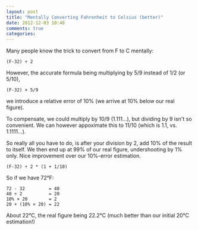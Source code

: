 ```yaml
---
layout: post
title: "Mentally Converting Fahrenheit to Celsius (better)"
date: 2012-12-03 10:48
comments: true
categories: 
---
```


Many people know the trick to convert from F to C mentally:

    (F-32) ÷ 2
    
However, the accurate formula being multiplying by 5/9 instead of 1/2
(or 5/10), 

    (F-32) × 5/9

we introduce a relative error of 10% (we arrive at 10% below
our real figure).

To compensate, we could multiply by 10/9 (1.111...), but dividing by 
9 isn't so convenient. We can however appoximate this to 11/10 
(which is 1.1, vs. 1.1111...). 

So really all you have to do, is after your division by 2, add 10% 
of the result to itself. We then end up at 99% of our real figure, 
undershooting by 1% only. Nice improvement over our 10%-error 
estimation.

    (F-32) ÷ 2 * (1 + 1/10)
    
So if we have 72°F:

    72 - 32         = 40
    40 ÷ 2          = 20
    10% × 20        = 2
    20 + (10% × 20) = 22


About 22°C, the real figure being 22.2°C (much better than our initial
20°C estimation!)
